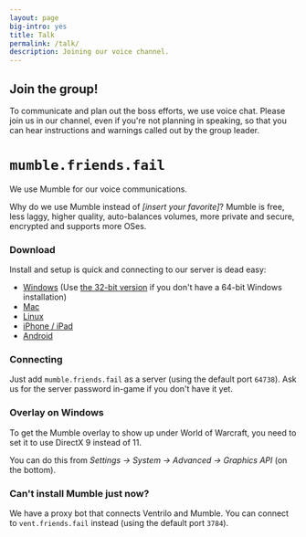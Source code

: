 ```yaml
---
layout: page
big-intro: yes
title: Talk
permalink: /talk/
description: Joining our voice channel.
---
```


Join the group!
---------------

To communicate and plan out the boss efforts, we use voice chat.  Please join us in our channel, even if you're not planning in speaking, so that you can hear instructions and warnings called out by the group leader.

`mumble.friends.fail`
=====================

We use Mumble for our voice communications.

Why do we use Mumble instead of *[insert your favorite]*?  Mumble is free, less laggy, higher quality, auto-balances volumes, more private and secure, encrypted and supports more OSes.

### Download

Install and setup is quick and connecting to our server is dead easy:

 - [Windows](http://mumble.info/snapshot/mumble-1.3.0~570~gf6aa3cf~snapshot.winx64.msi) (Use [the 32-bit version](http://mumble.info/snapshot/mumble-1.3.0~570~gf6aa3cf~snapshot.msi) if you don't have a 64-bit Windows installation)
 - [Mac](http://mumble.info/snapshot/Mumble-Universal-1.3.0~570~gf6aa3cf~snapshot.dmg)
 - [Linux](https://launchpad.net/~mumble/+archive/snapshot)
 - [iPhone / iPad](http://itunes.apple.com/us/app/mumble/id443472808?ls=1&mt=8)
 - [Android](https://play.google.com/store/apps/details?id=com.morlunk.mumbleclient.free)

### Connecting

Just add `mumble.friends.fail` as a server (using the default port `64738`).
Ask us for the server password in-game if you don't have it yet.

### Overlay on Windows

To get the Mumble overlay to show up under World of Warcraft, you need to set it to use DirectX 9 instead of 11.

You can do this from *Settings -> System -> Advanced -> Graphics API* (on the bottom).

### Can't install Mumble just now?

We have a proxy bot that connects Ventrilo and Mumble.  You can connect to `vent.friends.fail` instead (using the default port `3784`).
